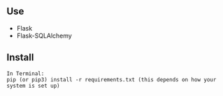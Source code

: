 ## Use

* Flask
* Flask-SQLAlchemy

## Install

```
In Terminal:
pip (or pip3) install -r requirements.txt (this depends on how your system is set up)
```
